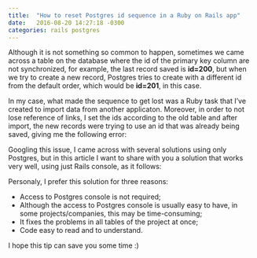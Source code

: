 ```yaml
---
title:  "How to reset Postgres id sequence in a Ruby on Rails app"
date:   2016-08-20 14:27:18 -0300
categories: rails postgres
---
```


Although it is not something so common to happen, sometimes we came across a table on the database where the id of the primary key column are not synchronized, for example, the last record saved is **id=200**, but when we try to create a new record, Postgres tries to create with a different id from the default order, which would be **id=201**, in this case.

In my case, what made the sequence to get lost was a Ruby task that I’ve created to import data from another applicaton. Moreover, in order to not lose reference of links, I set the ids according to the old table and after import, the new records were trying to use an id that was already being saved, giving me the following error:

<script src="https://gist.github.com/osnysantos/acf44ced4dc8ea03a0dbda3e09d29883.js"></script>

Googling this issue, I came across with several solutions using only Postgres, but in this article I want to share with you a solution that works very well, using just Rails console, as it follows:

<script src="https://gist.github.com/osnysantos/07f01135f819d3654e79f21d0826370f.js"></script>

Personaly, I prefer this solution for three reasons:

- Access to Postgres console is not required;
- Although the access to Postgres console is usually easy to have, in some projects/companies, this may be time-consuming;
- It fixes the problems in all tables of the project at once;
- Code easy to read and to understand.

I hope this tip can save you some time :)

[1]: http://stackoverflow.com/questions/244243/how-to-reset-postgres-primary-key-sequence-when-it-falls-out-of-sync
[2]: http://stackoverflow.com/questions/11068800/rails-auto-assigning-id-that-already-exists
